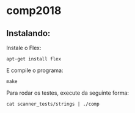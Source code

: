 # comp2018

## Instalando:

Instale o Flex:
```
apt-get install flex
```

E compile o programa:
```
make
```

Para rodar os testes, execute da seguinte forma:
```
cat scanner_tests/strings | ./comp
```

